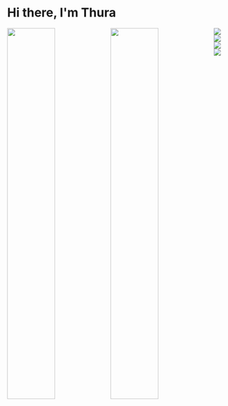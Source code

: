 # Hi there, I'm Thura

<img align="left" width="47%" src="https://github-readme-stats.vercel.app/api?username=thurakhant&show_icons=true&theme=radical"/>

<img align="left" width="47%" src="https://github-readme-stats.vercel.app/api/top-langs/?username=thurakhant&layout=compact"/>

<img align="left" src="https://img.shields.io/badge/Flutter-%2302569B.svg?style=for-the-badge&logo=Flutter&logoColor=white"/>

<img align="left" src="https://img.shields.io/badge/dart-%230175C2.svg?style=for-the-badge&logo=dart&logoColor=white"/>

<img align="left" src="https://img.shields.io/badge/python-3670A0?style=for-the-badge&logo=python&logoColor=ffdd54"/>

<img align="left" src="
https://img.shields.io/badge/Pop!_OS-48B9C7?style=for-the-badge&logo=Pop!_OS&logoColor=white"/>



